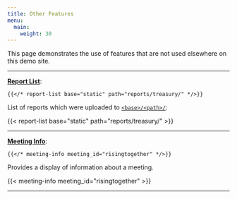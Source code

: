 ```yaml
---
title: Other Features
menu:
  main:
    weight: 30
---
```


This page demonstrates the use of features that are not used elsewhere on this demo site.

---

**[Report List](https://recoverysource.io/aamodule/usage.html#report-list)**:

```jinja
{{</* report-list base="static" path="reports/treasury/" */>}}
```

List of reports which were uploaded to [``<base>/<path>/``](https://github.com/recoverysource/aamod/tree/master/exampleSite/static/reports/treasury/):

{{< report-list base="static" path="reports/treasury/" >}}

---

**[Meeting Info](https://recoverysource.io/aamodule/usage.html#meeting-info)**:

```jinja
{{</* meeting-info meeting_id="risingtogether" */>}}
```

Provides a display of information about a meeting.

{{< meeting-info meeting_id="risingtogether" >}}

---
